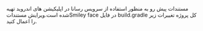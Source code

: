 مستندات پیش رو به منظور استفاده از سرویس رسانا در اپلیکیشن های اندروید تهیه شده است.ویرایش مستنداتSmiley face
در فایل build.gradle کل پروژه تغییرات زیر را اعمال کنید.